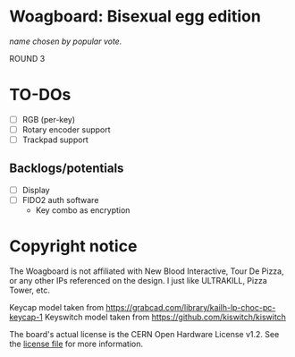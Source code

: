 # Woagboard: Bisexual egg edition
_name chosen by popular vote._

ROUND 3

# TO-DOs
- [ ] RGB (per-key)
- [ ] Rotary encoder support
- [ ] Trackpad support

## Backlogs/potentials
- [ ] Display
- [ ] FIDO2 auth software
  - Key combo as encryption

# Copyright notice
The Woagboard is not affiliated with New Blood Interactive, Tour De Pizza, or any other IPs referenced on the design.
I just like ULTRAKILL, Pizza Tower, etc.

Keycap model taken from https://grabcad.com/library/kailh-lp-choc-pc-keycap-1
Keyswitch model taken from https://github.com/kiswitch/kiswitch

The board's actual license is the CERN Open Hardware License v1.2. See the [license file](./license.md) for more information.
